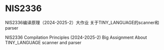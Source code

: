 # NIS2336
NIS2336编译原理（2024-2025-2）大作业 关于TINY_LANGUAGE的scanner和parser

NIS2336 Compilation Principles (2024-2025-2) 
Big Assignment About TINY_LANGUAGE scanner and parser
